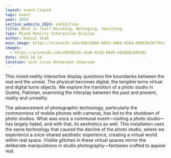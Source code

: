 ```yaml
---
layout: event.liquid
tags: event
year: 2024
section_website_2024: exhibition
title: What is real? Becoming, Belonging, Vanishing.
type: Mixed Reality Interactive Display
author: Danial Shah
main_image: https://ucarecdn.com/d90c288d-6055-4884-92b4-dd98301bf791/
images:
  - https://ucarecdn.com/a0590218-c6a0-4118-84d9-e64826cb9348/
date: 2023-10-16
location: Sint Lucas Antwerpen showroom
---
```

This mixed reality interactive display questions the boundaries between the real and the unreal. The physical becomes digital, the tangible turns virtual and digital turns objects. We explore the transition of a photo studio in Quetta, Pakistan, examining the interplay between the past and present, reality and unreality. 

The advancement of photographic technology, particularly the commonness of mobile phones with cameras, has led to the shutdown of photo studios. What was once a communal event—visiting a photo studio—has largely faded, and with that, its aesthetics as well. This installation uses the same technology that caused the decline of the photo studio, where we experience a once-shared aesthetic experience, creating a virtual world within real space. Visible glitches in these virtual spaces mirror the deliberate manipulations in studio photography—fantasies crafted to appear real.
